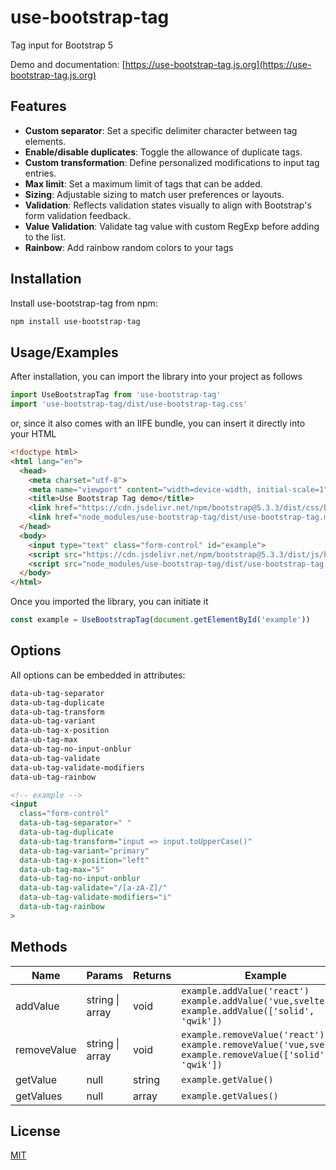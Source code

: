 # use-bootstrap-tag

Tag input for Bootstrap 5

Demo and documentation: [https://use-bootstrap-tag.js.org](https://use-bootstrap-tag.js.org)

## Features

- **Custom separator**: Set a specific delimiter character between tag elements.
- **Enable/disable duplicates**: Toggle the allowance of duplicate tags.
- **Custom transformation**: Define personalized modifications to input tag entries.
- **Max limit**: Set a maximum limit of tags that can be added.
- **Sizing**: Adjustable sizing to match user preferences or layouts.
- **Validation**: Reflects validation states visually to align with Bootstrap's form validation feedback.
- **Value Validation**: Validate tag value with custom RegExp before adding to the list.
- **Rainbow**: Add rainbow random colors to your tags

## Installation

Install use-bootstrap-tag from npm:

```bash
npm install use-bootstrap-tag
```

## Usage/Examples

After installation, you can import the library into your project as follows

```javascript
import UseBootstrapTag from 'use-bootstrap-tag'
import 'use-bootstrap-tag/dist/use-bootstrap-tag.css'
```

or, since it also comes with an IIFE bundle, you can insert it directly into your HTML

```html
<!doctype html>
<html lang="en">
  <head>
    <meta charset="utf-8">
    <meta name="viewport" content="width=device-width, initial-scale=1">
    <title>Use Bootstrap Tag demo</title>
    <link href="https://cdn.jsdelivr.net/npm/bootstrap@5.3.3/dist/css/bootstrap.min.css" rel="stylesheet">
    <link href="node_modules/use-bootstrap-tag/dist/use-bootstrap-tag.min.css" rel="stylesheet">
  </head>
  <body>
    <input type="text" class="form-control" id="example">
    <script src="https://cdn.jsdelivr.net/npm/bootstrap@5.3.3/dist/js/bootstrap.bundle.min.js"></script>
    <script src="node_modules/use-bootstrap-tag/dist/use-bootstrap-tag.min.js"></script>
  </body>
</html>
```

Once you imported the library, you can initiate it

```javascript
const example = UseBootstrapTag(document.getElementById('example'))
```

## Options

All options can be embedded in attributes:

```html
data-ub-tag-separator
data-ub-tag-duplicate
data-ub-tag-transform
data-ub-tag-variant
data-ub-tag-x-position
data-ub-tag-max
data-ub-tag-no-input-onblur
data-ub-tag-validate
data-ub-tag-validate-modifiers
data-ub-tag-rainbow
```

```html
<!-- example -->
<input
  class="form-control"
  data-ub-tag-separator=" "
  data-ub-tag-duplicate
  data-ub-tag-transform="input => input.toUpperCase()"
  data-ub-tag-variant="primary"
  data-ub-tag-x-position="left"
  data-ub-tag-max="5"
  data-ub-tag-no-input-onblur
  data-ub-tag-validate="/[a-zA-Z]/"
  data-ub-tag-validate-modifiers="i"
  data-ub-tag-rainbow
>
```
## Methods

| Name    | Params          | Returns         | Example                           |
|---------|-----------------|-----------------|-----------------------------------|
| addValue  | string \| array | void    | `example.addValue('react')`<br/>`example.addValue('vue,svelte')`<br/>`example.addValue(['solid', 'qwik'])`    |
| removeValue  | string \| array | void    | `example.removeValue('react')`<br/>`example.removeValue('vue,svelte')`<br/>`example.removeValue(['solid', 'qwik'])`    |
| getValue  | null            | string  | `example.getValue()`  |
| getValues | null            | array   | `example.getValues()` |

## License

[MIT](./LICENSE)
